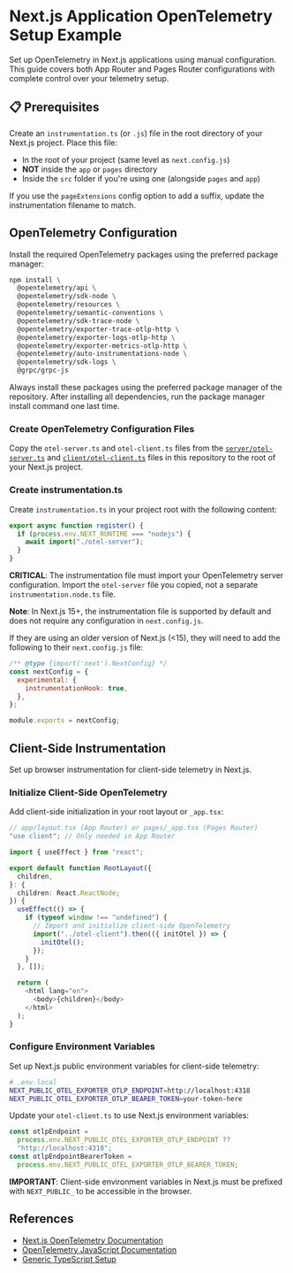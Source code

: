 # Next.js Application OpenTelemetry Setup Example

Set up OpenTelemetry in Next.js applications using manual configuration. This guide covers both App Router and Pages Router configurations with complete control over your telemetry setup.

## 📋 Prerequisites

Create an `instrumentation.ts` (or `.js`) file in the root directory of your Next.js project. Place this file:

- In the root of your project (same level as `next.config.js`)
- **NOT** inside the `app` or `pages` directory
- Inside the `src` folder if you're using one (alongside `pages` and `app`)

If you use the `pageExtensions` config option to add a suffix, update the instrumentation filename to match.

## OpenTelemetry Configuration

Install the required OpenTelemetry packages using the preferred package manager:

```bash
npm install \
  @opentelemetry/api \
  @opentelemetry/sdk-node \
  @opentelemetry/resources \
  @opentelemetry/semantic-conventions \
  @opentelemetry/sdk-trace-node \
  @opentelemetry/exporter-trace-otlp-http \
  @opentelemetry/exporter-logs-otlp-http \
  @opentelemetry/exporter-metrics-otlp-http \
  @opentelemetry/auto-instrumentations-node \
  @opentelemetry/sdk-logs \
  @grpc/grpc-js
```

Always install these packages using the preferred package manager of the repository. After installing all dependencies, run the package manager install command one last time.

### Create OpenTelemetry Configuration Files

Copy the `otel-server.ts` and `otel-client.ts` files from the [`server/otel-server.ts`](../server/otel-server.ts) and [`client/otel-client.ts`](../client/otel-client.ts) files in this repository to the root of your Next.js project.

### Create instrumentation.ts

Create `instrumentation.ts` in your project root with the following content:

```typescript
export async function register() {
  if (process.env.NEXT_RUNTIME === "nodejs") {
    await import("./otel-server");
  }
}
```

**CRITICAL**: The instrumentation file must import your OpenTelemetry server configuration. Import the `otel-server` file you copied, not a separate `instrumentation.node.ts` file.

**Note**: In Next.js 15+, the instrumentation file is supported by default and does not require any configuration in `next.config.js`.

If they are using an older version of Next.js (<15), they will need to add the following to their `next.config.js` file:

```javascript
/** @type {import('next').NextConfig} */
const nextConfig = {
  experimental: {
    instrumentationHook: true,
  },
};

module.exports = nextConfig;
```

## Client-Side Instrumentation

Set up browser instrumentation for client-side telemetry in Next.js.

### Initialize Client-Side OpenTelemetry

Add client-side initialization in your root layout or `_app.tsx`:

```typescript
// app/layout.tsx (App Router) or pages/_app.tsx (Pages Router)
"use client"; // Only needed in App Router

import { useEffect } from "react";

export default function RootLayout({
  children,
}: {
  children: React.ReactNode;
}) {
  useEffect(() => {
    if (typeof window !== "undefined") {
      // Import and initialize client-side OpenTelemetry
      import("../otel-client").then(({ initOtel }) => {
        initOtel();
      });
    }
  }, []);

  return (
    <html lang="en">
      <body>{children}</body>
    </html>
  );
}
```

### Configure Environment Variables

Set up Next.js public environment variables for client-side telemetry:

```bash
# .env.local
NEXT_PUBLIC_OTEL_EXPORTER_OTLP_ENDPOINT=http://localhost:4318
NEXT_PUBLIC_OTEL_EXPORTER_OTLP_BEARER_TOKEN=your-token-here
```

Update your `otel-client.ts` to use Next.js environment variables:

```typescript
const otlpEndpoint =
  process.env.NEXT_PUBLIC_OTEL_EXPORTER_OTLP_ENDPOINT ??
  "http://localhost:4318";
const otlpEndpointBearerToken =
  process.env.NEXT_PUBLIC_OTEL_EXPORTER_OTLP_BEARER_TOKEN;
```

**IMPORTANT**: Client-side environment variables in Next.js must be prefixed with `NEXT_PUBLIC_` to be accessible in the browser.

## References

- [Next.js OpenTelemetry Documentation](https://nextjs.org/docs/app/guides/open-telemetry)
- [OpenTelemetry JavaScript Documentation](https://opentelemetry.io/docs/instrumentation/js/)
- [Generic TypeScript Setup](../README.md)
